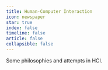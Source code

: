 ```yaml
---
title: Human-Computer Interaction
icon: newspaper
star: true
index: false
timeline: false
article: false
collapsible: false
---
```


Some philosophies and attempts in HCI.

<Catalog hideHeading/>